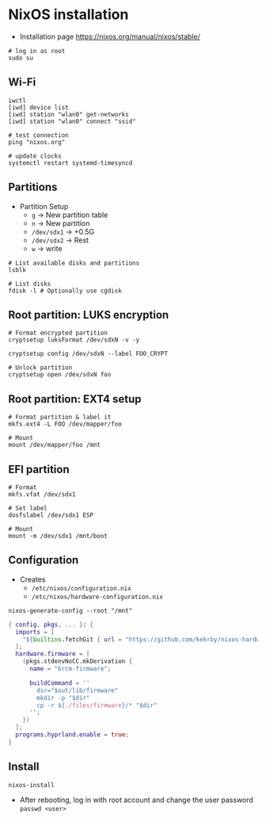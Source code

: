 # NixOS installation

- Installation page <https://nixos.org/manual/nixos/stable/>

```shell
# log in as root
sudo su
```

## Wi-Fi

```shell
iwctl
[iwd] device list
[iwd] station "wlan0" get-networks
[iwd] station "wlan0" connect "ssid"

# test connection
ping "nixos.org"

# update clocks
systemctl restart systemd-timesyncd
```

## Partitions

- Partition Setup
  - `g` -> New partition table
  - `n` -> New partition
  - `/dev/sdx1` -> +0.5G
  - `/dev/sdx2` -> Rest
  - `w` -> write

```shell
# List available disks and partitions
lsblk

# List disks
fdisk -l # Optionally use cgdisk
```

## Root partition: LUKS encryption

```shell
# Format encrypted partition
cryptsetup luksFormat /dev/sdxN -v -y

cryptsetup config /dev/sdxN --label FOO_CRYPT

# Unlock partition
cryptsetup open /dev/sdxN foo
```

## Root partition: EXT4 setup

```shell
# Format partition & label it
mkfs.ext4 -L FOO /dev/mapper/foo

# Mount
mount /dev/mapper/foo /mnt
```

## EFI partition

```shell
# Format
mkfs.vfat /dev/sdx1

# Set label
dosfslabel /dev/sdx1 ESP

# Mount
mount -m /dev/sdx1 /mnt/boot
```

## Configuration

- Creates
  - `/etc/nixos/configuration.nix`
  - `/etc/nixos/hardware-configuration.nix`

```shell
nixos-generate-config --root "/mnt"
```

```nix
{ config, pkgs, ... }: {
  imports = [
    "${builtins.fetchGit { url = "https://github.com/kekrby/nixos-hardware.git"; }}/apple/t2"
  ];
  hardware.firmware = [
    (pkgs.stdenvNoCC.mkDerivation {
      name = "brcm-firmware";

      buildCommand = ''
        dir="$out/lib/firmware"
        mkdir -p "$dir"
        cp -r ${./files/firmware}/* "$dir"
      '';
    })
  ];
  programs.hyprland.enable = true;
}

```

## Install

```shell
nixos-install
```

- After rebooting, log in with root account and change the user password `passwd <user>`
